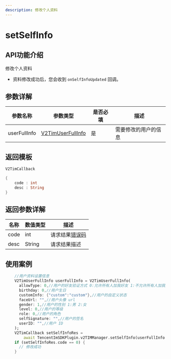 ```yaml
---
description: 修改个人资料
---
```


# setSelfInfo

## API功能介绍

修改个人资料

* 资料修改成功后，您会收到 `onSelfInfoUpdated` 回调。

## 参数详解

| 参数名称         | 参数类型                                  | 是否必填 | 描述         |
| ------------ | ------------------------------------- | ---- | ---------- |
| userFullInfo | [V2TimUserFullInfo](broken-reference) | 是    | 需要修改的用户的信息 |

## 返回模板

```dart
V2TimCallback

{
    code : int
    desc : String
}
```

## 返回参数详解

| 名称   | 数值类型   | 描述                                                             |
| ---- | ------ | -------------------------------------------------------------- |
| code | int    | 请求结果[错误码](https://cloud.tencent.com/document/product/269/1671) |
| desc | String | 请求结果描述                                                         |

## 使用案例  &#x20;

```dart
    //用户资料设置信息
    V2TimUserFullInfo userFullInfo = V2TimUserFullInfo(
      allowType: 0,//用户的好友验证方式 0:允许所有人加我好友 1:不允许所有人加我好友 2:加我好友需我确认
      birthday: 0,//用户生日
      customInfo: {"custom":"custom"},//用户的自定义状态
      faceUrl: "",//用户头像 url
      gender: 1,//用户的性别 1:男 2:女
      level: 0,//用户的等级
      role: 0,//用户的角色
      selfSignature: "",//用户的签名
      userID: "",//用户 ID
    );
    V2TimCallback setSelfInfoRes =
        await TencentImSDKPlugin.v2TIMManager.setSelfInfo(userFullInfo: userFullInfo);//用户资料设置信息
    if (setSelfInfoRes.code == 0) {
      // 修改成功
    }
```
